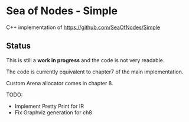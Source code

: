 # Sea of Nodes - Simple

C++ implementation of https://github.com/SeaOfNodes/Simple

## Status

This is still a **work in progress** and the code is not very readable.

The code is currently equivalent to chapter7 of the main implementation.

Custom Arena allocator comes in chapter 8.

TODO:
 - Implement Pretty Print for IR
 - Fix Graphviz generation for ch8